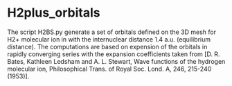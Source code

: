 # H2plus_orbitals

The script H2BS.py generate a set of orbitals defined on the 3D mesh for H2+ molecular ion in with the internuclear distance 1.4 a.u. (equilibrium distance). The computations are based on expension of the orbitals in rapidly converging series with the expansion coefficients taken from [D. R. Bates, Kathleen Ledsham and A. L. Stewart, Wave functions of the hydrogen molecular ion, Philosophical Trans. of Royal Soc. Lond. A, 246, 215-240 (1953)].

